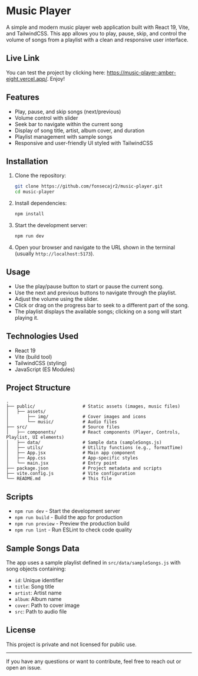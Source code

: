 # Music Player

A simple and modern music player web application built with React 19, Vite, and TailwindCSS. This app allows you to play, pause, skip, and control the volume of songs from a playlist with a clean and responsive user interface.

## Live Link

You can test the project by clicking here: https://music-player-amber-eight.vercel.app/. Enjoy!
## Features

- Play, pause, and skip songs (next/previous)
- Volume control with slider
- Seek bar to navigate within the current song
- Display of song title, artist, album cover, and duration
- Playlist management with sample songs
- Responsive and user-friendly UI styled with TailwindCSS

## Installation

1. Clone the repository:
   ```bash
   git clone https://github.com/fonsecajr2/music-player.git
   cd music-player
   ```

2. Install dependencies:
   ```bash
   npm install
   ```

3. Start the development server:
   ```bash
   npm run dev
   ```

4. Open your browser and navigate to the URL shown in the terminal (usually `http://localhost:5173`).

## Usage

- Use the play/pause button to start or pause the current song.
- Use the next and previous buttons to navigate through the playlist.
- Adjust the volume using the slider.
- Click or drag on the progress bar to seek to a different part of the song.
- The playlist displays the available songs; clicking on a song will start playing it.

## Technologies Used

- React 19
- Vite (build tool)
- TailwindCSS (styling)
- JavaScript (ES Modules)

## Project Structure

```
.
├── public/                  # Static assets (images, music files)
│   ├── assets/
│       ├── img/             # Cover images and icons
│       └── music/           # Audio files
├── src/                     # Source files
│   ├── components/          # React components (Player, Controls, Playlist, UI elements)
│   ├── data/                # Sample data (sampleSongs.js)
│   ├── utils/               # Utility functions (e.g., formatTime)
│   ├── App.jsx              # Main app component
│   ├── App.css              # App-specific styles
│   └── main.jsx             # Entry point
├── package.json             # Project metadata and scripts
├── vite.config.js           # Vite configuration
└── README.md                # This file
```

## Scripts

- `npm run dev` - Start the development server
- `npm run build` - Build the app for production
- `npm run preview` - Preview the production build
- `npm run lint` - Run ESLint to check code quality

## Sample Songs Data

The app uses a sample playlist defined in `src/data/sampleSongs.js` with song objects containing:

- `id`: Unique identifier
- `title`: Song title
- `artist`: Artist name
- `album`: Album name
- `cover`: Path to cover image
- `src`: Path to audio file

## License

This project is private and not licensed for public use.

---

If you have any questions or want to contribute, feel free to reach out or open an issue.
